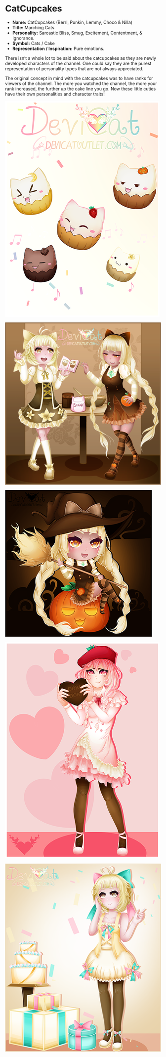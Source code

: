 # CatCupcakes

* **Name:** CatCupcakes (Berri, Punkin, Lemmy, Choco & Nilla)
* **Title:** Marching Cats
* **Personality:** Sarcastic Bliss, Smug, Excitement, Contentment, & Ignorance.
* **Symbol:** Cats / Cake
* **Representation / Inspiration:** Pure emotions.

There isn’t a whole lot to be said about the catcupcakes as they are newly
developed characters of the channel. One could say they are the purest
representation of personality types that are not always appreciated. 

The original concept in mind with the catcupcakes was to have ranks for viewers
of the channel. The more you watched the channel, the more your rank increased,
the further up the cake line you go. Now these little cuties have their own personalities and character traits!

![Cats Carnival](img/catscarnival.png)

![Nilla and Punkin: Bake-Off](img/nilla_punkin_bakeoff.png)

![Punkin: Chibi Witch](img/punkin_chibiwitch.png)

![BerriChan 2018](img/berrichan_2018.png)

![Birthday Nilla](img/birthday.png)